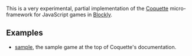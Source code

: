 This is a very experimental, partial implementation of the
[Coquette][] micro-framework for JavaScript games in [Blockly][].

## Examples

* [sample][], the sample game at the top of Coquette's documentation.

<!-- Links -->

  [Coquette]: http://coquette.maryrosecook.com/
  [Blockly]: https://code.google.com/p/blockly/
  [sample]: http://toolness.github.io/coquette-blockly/?initialWorkspace=eJy1Vm2PmkAY.Ctk_.nkTb2zURJ7tU3T62EoXNtPZIVVNrcsBJZT.v09UfTCAupVj8Qgws5MZuZZHG9ipsCH5xMUCZF_VtX1et1bm70kW6n6aDRSN5GIGbLGC5YEz4ooUzJBLzijeMFI7udEIIWGE6TDiTPK4a7ICoKUzQTdDHQDKSV86esDgFhSwkKF4xgeepo6yEpxhuOkyMbq9pY1fsGsIIcnHryZRBxkBAviEy6oKHfEhkRcB.krAcRYRD4v4gXJdstNSdej9wtZxkA7SFK3y_G8ha2j.zuF3m9D758Hfm8.2J4jG5Aw8MtPafC855Cd3a.7ZJpDODq55GtONuJkzMOG281QGS7JRZHeXhbpXXuk3U68K9JRG7quXzdTXesKNQg0OC4INcI8ZMQv0hBsr9jk4a2LdqfO95nbuQWsDluAcUYdZIG5ABkxpF_t_e1O7382DOIiS1ju02XFZL4JXmKWy4p.fNMkCMrTQggCLmckz0lY4cjz_cVzXfsRWd7cnzqO.eds2V9tmTEAo1f7XlcNAvYkragHRydp7tjzmeNCGwNAIFmvbB2o1mhERPPaPOlDdLyWbXPZKL5_29b8G63XP93Gg13tv3W2FEaD0ZwmvJJwd52iyjN8raLCNtkZuKF9WOCJiICq9lLU.yPx1TH1zdfsh9XVMFvEv6tauz6deQl.f6xXQdIEWg
